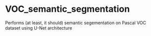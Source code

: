 # VOC_semantic_segmentation
 Performs (at least, it should) semantic segementation on Pascal VOC dataset using U-Net architecture
